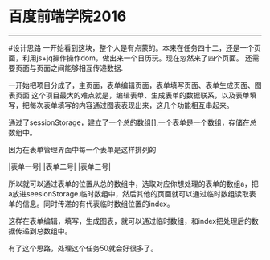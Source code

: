 # 百度前端学院2016 
***
#设计思路
  一开始看到这块，整个人是有点蒙的。本来在任务四十二，还是一个页面，利用js+jq操作操作dom，做出来一个日历玩。现在忽然来了四个页面。
  还需要页面与页面之间能够相互传递数据.
 
  一开始把项目分成了，主页面，表单编辑页面，表单填写页面、表单生成页面、图表页面
  这个项目最大的难点就是，编辑表单、生成表单的数据联系，以及表单填写，把每次表单填写的内容通过图表表现出来，这几个功能相互串起来。
  
  通过了sessionStorage，建立了一个总的数组[],一个表单是一个数组，存储在总数组中。
  
  因为在表单管理界面中每一个表单是这样排列的
  
  |表单一号|
  |表单二号|
  |表单三号|
  
  所以就可以通过表单的位置从总的数组中，选取对应你想处理的表单的数组a，把a放进seesionStorage.临时数组中，然后其他的页面就可以通过临时数组读取表单的信息。同时传递的有代表临时数组位置的index。
  
  这样在表单编辑，填写，生成图表，就可以通过临时数组，和index把处理后的数据传递到总数组中。
  
  
  有了这个思路，处理这个任务50就会好很多了。
  
 
  
